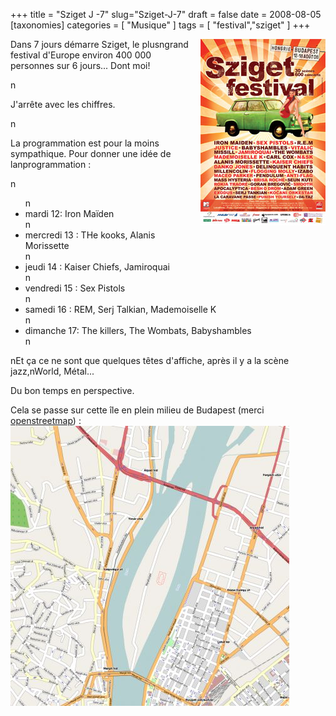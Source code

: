 +++
title = "Sziget J -7"
slug="Sziget-J-7"
draft = false
date = 2008-08-05
[taxonomies]
categories = [ "Musique" ]
tags = [ "festival","sziget" ]
+++
<p><img title="sziget 2008, juin 2008" style="margin: 0 0 1em 1em; float: right;" alt="" src="/logos/sziget-2008-affiche.jpg" />Dans 7 jours démarre Sziget, le plusngrand festival d'Europe environ 400 000 personnes sur 6 jours... Dont moi!</p>n<p>J'arrête avec les chiffres.</p>n<p>La programmation est pour la moins sympathique. Pour donner une idée de lanprogrammation :</p>n<ul>n<li>mardi 12: Iron Maïden</li>n<li>mercredi 13 : THe kooks, Alanis Morissette</li>n<li>jeudi 14 : Kaiser Chiefs, Jamiroquai</li>n<li>vendredi 15 : Sex Pistols</li>n<li>samedi 16 : REM, Serj Talkian, Mademoiselle K</li>n<li>dimanche 17: The killers, The Wombats, Babyshambles</li>n</ul>nEt ça ce ne sont que quelques têtes d'affiche, après il y a la scène jazz,nWorld, Métal...

Du bon temps en perspective.

Cela se passe sur cette île en plein milieu de Budapest (merci <a hreflang="en" href="http://www.openstreetmap.org/">openstreetmap</a>) :
<a href="/captures/map.png"><img title="île de sziget, aoû 2008" style="margin: 0 1em 1em 0; float: left;" alt="" src="/captures/.map_m.jpg" /></a>

